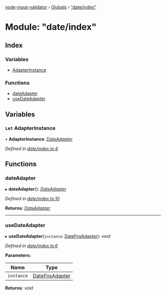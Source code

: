 [node-input-validator](../README.md) › [Globals](../globals.md) › ["date/index"](_date_index_.md)

# Module: "date/index"

## Index

### Variables

* [AdapterInstance](_date_index_.md#let-adapterinstance)

### Functions

* [dateAdapter](_date_index_.md#dateadapter)
* [useDateAdapter](_date_index_.md#usedateadapter)

## Variables

### `Let` AdapterInstance

• **AdapterInstance**: *[DateAdapter](../classes/_date_contracts_.dateadapter.md)*

*Defined in [date/index.ts:4](https://github.com/bitnbytesio/node-input-validator/blob/952f4ba/src/date/index.ts#L4)*

## Functions

###  dateAdapter

▸ **dateAdapter**(): *[DateAdapter](../classes/_date_contracts_.dateadapter.md)*

*Defined in [date/index.ts:10](https://github.com/bitnbytesio/node-input-validator/blob/952f4ba/src/date/index.ts#L10)*

**Returns:** *[DateAdapter](../classes/_date_contracts_.dateadapter.md)*

___

###  useDateAdapter

▸ **useDateAdapter**(`instance`: [DateFnsAdapter](../classes/_date_date_fns_adapter_.datefnsadapter.md)): *void*

*Defined in [date/index.ts:6](https://github.com/bitnbytesio/node-input-validator/blob/952f4ba/src/date/index.ts#L6)*

**Parameters:**

Name | Type |
------ | ------ |
`instance` | [DateFnsAdapter](../classes/_date_date_fns_adapter_.datefnsadapter.md) |

**Returns:** *void*
